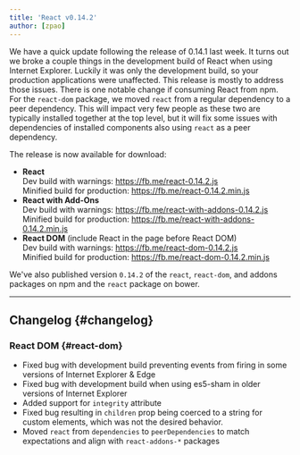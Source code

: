 ```yaml
---
title: 'React v0.14.2'
author: [zpao]
---
```


We have a quick update following the release of 0.14.1 last week. It turns out we broke a couple things in the development build of React when using Internet Explorer. Luckily it was only the development build, so your production applications were unaffected. This release is mostly to address those issues. There is one notable change if consuming React from npm. For the `react-dom` package, we moved `react` from a regular dependency to a peer dependency. This will impact very few people as these two are typically installed together at the top level, but it will fix some issues with dependencies of installed components also using `react` as a peer dependency.

The release is now available for download:

- **React**  
  Dev build with warnings: <https://fb.me/react-0.14.2.js>  
  Minified build for production: <https://fb.me/react-0.14.2.min.js>
- **React with Add-Ons**  
  Dev build with warnings: <https://fb.me/react-with-addons-0.14.2.js>  
  Minified build for production: <https://fb.me/react-with-addons-0.14.2.min.js>
- **React DOM** (include React in the page before React DOM)  
  Dev build with warnings: <https://fb.me/react-dom-0.14.2.js>  
  Minified build for production: <https://fb.me/react-dom-0.14.2.min.js>

We've also published version `0.14.2` of the `react`, `react-dom`, and addons packages on npm and the `react` package on bower.

---

## Changelog {#changelog}

### React DOM {#react-dom}

- Fixed bug with development build preventing events from firing in some versions of Internet Explorer & Edge
- Fixed bug with development build when using es5-sham in older versions of Internet Explorer
- Added support for `integrity` attribute
- Fixed bug resulting in `children` prop being coerced to a string for custom elements, which was not the desired behavior.
- Moved `react` from `dependencies` to `peerDependencies` to match expectations and align with `react-addons-*` packages
